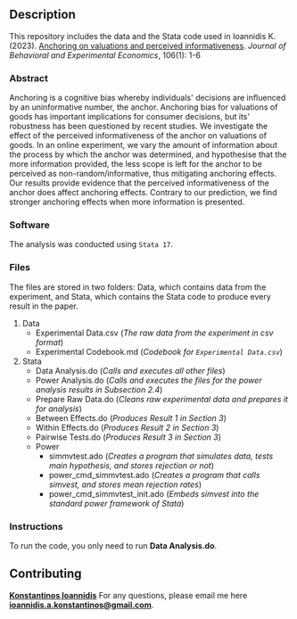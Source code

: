 ## Description

This repository includes the data and the Stata code used in Ioannidis K. (2023). [Anchoring on valuations and perceived informativeness](https://www.sciencedirect.com/science/article/pii/S2214804323000861). *Journal of Behavioral and Experimental Economics*, 106(1): 1-6

### Abstract

Anchoring is a cognitive bias whereby individuals' decisions are influenced by an uninformative number, the anchor. Anchoring bias for valuations of goods has important implications for consumer decisions, but its' robustness has been questioned by recent studies. We investigate the effect of the perceived informativeness of the anchor on valuations of goods. In an online experiment, we vary the amount of information about the process by which the anchor was determined, and hypothesise that the more information provided, the less scope is left for the anchor to be perceived as non-random/informative, thus mitigating anchoring effects. Our results provide evidence that the perceived informativeness of the anchor does affect anchoring effects. Contrary to our prediction, we find stronger anchoring effects when more information is presented.

### Software

The analysis was conducted using ```Stata 17```.

### Files

The files are stored in two folders: Data, which contains data from the experiment, and Stata, which contains the Stata code to produce every result in the paper.

1. Data
   * Experimental Data.csv (*The raw data from the experiment in csv format*)
   * Experimental Codebook.md (*Codebook for ```Experimental Data.csv```*)
2. Stata
   * Data Analysis.do (*Calls and executes all other files*)
   * Power Analysis.do (*Calls and executes the files for the power analysis results in Subsection 2.4*)
   * Prepare Raw Data.do (*Cleans raw experimental data and prepares it for analysis*)
   * Between Effects.do (*Produces Result 1 in Section 3*)
   * Within Effects.do (*Produces Result 2 in Section 3*)
   * Pairwise Tests.do (*Produces Result 3 in Section 3*)
   * Power 
      * simmvtest.ado (*Creates a program that simulates data, tests main hypothesis, and stores rejection or not*)
      * power_cmd_simmvtest.ado (*Creates a program that calls simvest, and stores mean rejection rates*)
      * power_cmd_simmvtest_init.ado (*Embeds simvest into the standard power framework of Stata*)

### Instructions
To run the code, you only need to run **Data Analysis.do**.

## Contributing

**[Konstantinos Ioannidis](http://konstantinosioannidis.com/)** 
For any questions, please email me here **ioannidis.a.konstantinos@gmail.com**.
